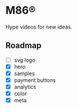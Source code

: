 # M86®

Hype videos for new ideas.

## Roadmap

- [ ] svg logo
- [x] hero
- [x] samples
- [x] payment buttons
- [x] analytics
- [x] color
- [x] meta

